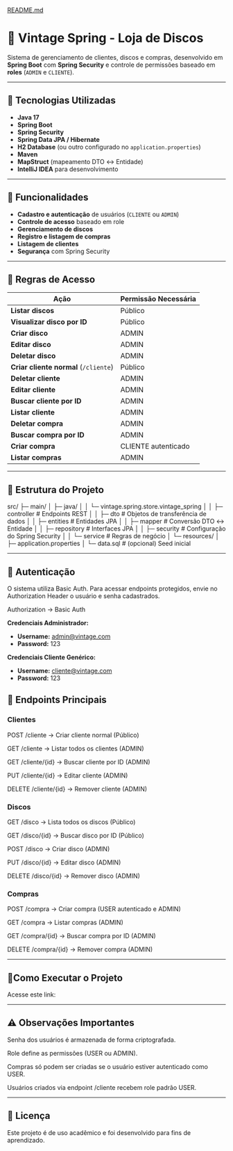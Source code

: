 [README.md](https://github.com/user-attachments/files/21698454/README.md)
# 🎵 Vintage Spring - Loja de Discos

Sistema de gerenciamento de clientes, discos e compras, desenvolvido em **Spring Boot** com **Spring Security** e controle de permissões baseado em **roles** (`ADMIN` e `CLIENTE`).

---

## 🚀 Tecnologias Utilizadas
- **Java 17**
- **Spring Boot**
- **Spring Security**
- **Spring Data JPA / Hibernate**
- **H2 Database** (ou outro configurado no `application.properties`)
- **Maven**
- **MapStruct** (mapeamento DTO ↔ Entidade)
- **IntelliJ IDEA** para desenvolvimento

---

## 📌 Funcionalidades
- **Cadastro e autenticação** de usuários (`CLIENTE` ou `ADMIN`)
- **Controle de acesso** baseado em role
- **Gerenciamento de discos**
- **Registro e listagem de compras**
- **Listagem de clientes**
- **Segurança** com Spring Security

---

## 🔑 Regras de Acesso

| Ação                                  | Permissão Necessária |
|---------------------------------------|----------------------|
| **Listar discos**                     | Público              |
| **Visualizar disco por ID**           | Público              |
| **Criar disco**                       | ADMIN                |
| **Editar disco**                      | ADMIN                |
| **Deletar disco**                     | ADMIN                |
| **Criar cliente normal** (`/cliente`) | Público              |
| **Deletar cliente**                   | ADMIN                |
| **Editar cliente**                    | ADMIN                |
| **Buscar cliente por ID**             | ADMIN                |
| **Listar cliente**                    | ADMIN                |
| **Deletar compra**                    | ADMIN                |
| **Buscar compra por ID**              | ADMIN                |
| **Criar compra**                      | CLIENTE autenticado  |
| **Listar compras**                    | ADMIN                |

---

## 📂 Estrutura do Projeto
src/
├─ main/
│ ├─ java/
│ │ └─ vintage.spring.store.vintage_spring
│ │ ├─ controller # Endpoints REST
│ │ ├─ dto # Objetos de transferência de dados
│ │ ├─ entities # Entidades JPA
│ │ ├─ mapper # Conversão DTO ↔ Entidade
│ │ ├─ repository # Interfaces JPA
│ │ ├─ security # Configuração do Spring Security
│ │ └─ service # Regras de negócio
│ └─ resources/
│ ├─ application.properties
│ └─ data.sql # (opcional) Seed inicial


---

## 🔐 Autenticação
O sistema utiliza Basic Auth.
Para acessar endpoints protegidos, envie no Authorization Header o usuário e senha cadastrados.

Authorization → Basic Auth

**Credenciais Administrador:**
- **Username:** admin@vintage.com
- **Password:** 123

**Credenciais Cliente Genérico:**
- **Username:**	cliente@vintage.com
- **Password:** 123

## 📌 Endpoints Principais
### Clientes
POST /cliente → Criar cliente normal (Público)

GET /cliente → Listar todos os clientes (ADMIN)

GET /cliente/{id} → Buscar cliente por ID (ADMIN)

PUT /cliente/{id} → Editar cliente (ADMIN)

DELETE /cliente/{id} → Remover cliente (ADMIN)

### Discos
GET /disco → Lista todos os discos (Público)

GET /disco/{id} → Buscar disco por ID (Público)

POST /disco → Criar disco (ADMIN)

PUT /disco/{id} → Editar disco (ADMIN)

DELETE /disco/{id} → Remover disco (ADMIN)

### Compras
POST /compra → Criar compra (USER autenticado e ADMIN)

GET /compra → Listar compras (ADMIN)

GET /compra/{id} → Buscar compra por ID (ADMIN)

DELETE /compra/{id} → Remover compra (ADMIN)

---

## 📃Como Executar o Projeto

Acesse este link: 

---

## ⚠️ Observações Importantes
Senha dos usuários é armazenada de forma criptografada.

Role define as permissões (USER ou ADMIN).

Compras só podem ser criadas se o usuário estiver autenticado como USER.

Usuários criados via endpoint /cliente recebem role padrão USER.

---

## 📄 Licença
Este projeto é de uso acadêmico e foi desenvolvido para fins de aprendizado.
